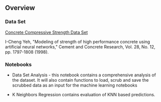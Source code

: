 ## Overview

### Data Set

[Concrete Compressive Strength Data Set](https://archive.ics.uci.edu/ml/datasets/Concrete+Compressive+Strength)


I-Cheng Yeh, "Modeling of strength of high performance concrete using artificial neural networks," Cement and Concrete Research, Vol. 28, No. 12, pp. 1797-1808 (1998).

### Notebooks

- Data Set Analysis - this notebook contains a comprehensive analysis of the dataset. It will also contain functions to load, scrub and save the scrubbed data as an input for the machine learning notebooks

- K Neighbors Regression contains evaluation of KNN based predictions.